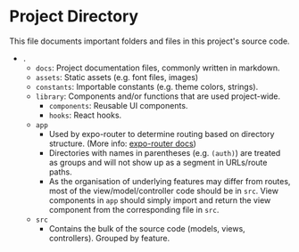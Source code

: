 # Project Directory

This file documents important folders and files in this project's source code.

- `.`
  - `docs`: Project documentation files, commonly written in markdown.
  - `assets`: Static assets (e.g. font files, images)
  - `constants`: Importable constants (e.g. theme colors, strings).
  - `library`: Components and/or functions that are used project-wide.
    - `components`: Reusable UI components.
    - `hooks`: React hooks.
  - `app`
    - Used by expo-router to determine routing based on directory structure. (More info: [expo-router docs](https://expo.github.io/router/docs/features/routing))
    - Directories with names in parentheses (e.g. `(auth)`) are treated as groups and will not show up as a segment in URLs/route paths.
    - As the organisation of underlying features may differ from routes, most of the view/model/controller code should be in `src`. View components in `app` should simply import and return the view component from the corresponding file in `src`.
  - `src`
    - Contains the bulk of the source code (models, views, controllers). Grouped by feature.
